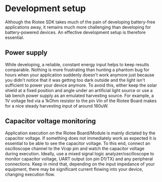 # Development setup

Although the Riotee SDK takes much of the pain of developing battery-free applications away, it remains much more challenging than developing for battery-powered devices.
An effective development setup is therefore essential.

## Power supply

While developing, a reliable, constant energy input helps to keep results comparable.
Nothing is more frustrating than hunting a phantom bug for hours when your application suddenly doesn't work anymore just because you didn't notice that it was getting too dark outside and the light isn't sufficient to power your device anymore.
To avoid this, either keep the solar shield at a fixed position and angle under an artificial light source or use a lab bench power supply as an emulated harvesting source.
For example, a 1V voltage fed via a 1kOhm resistor to the pin *Vin* of the Riotee Board makes for a nice steady harvesting input of around 160uW.

## Capacitor voltage monitoring

Application execution on the Riotee Board/Module is mainly dictated by the capacitor voltage.
If something does not immediately work as expected it is essential to be able to see the capacitor voltage.
To this end, connect an oscilloscope channel to the *Vcap* pin and watch the capacitor voltage during execution.
Ideally, use a mixed signal logic analyzer/oscilloscope to monitor capacitor voltage, UART output (on pin D1/TX) and any peripheral connections.
Keep in mind that, depending on the input impedance of your equipment, there may be significant current flowing into your device, changing execution flow.